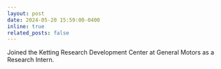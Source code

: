```yaml
---
layout: post
date: 2024-05-20 15:59:00-0400
inline: true
related_posts: false
---
```


Joined the Ketting Research Development Center at General Motors as a Research Intern.
